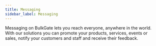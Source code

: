 ```yaml
---
title: Messaging
sidebar_label: Messaging
---
```


Messaging on BulkGate lets you reach everyone, anywhere in the world. With our solutions you can promote your products, services, events or sales, notify your customers and staff and receive their feedback.

